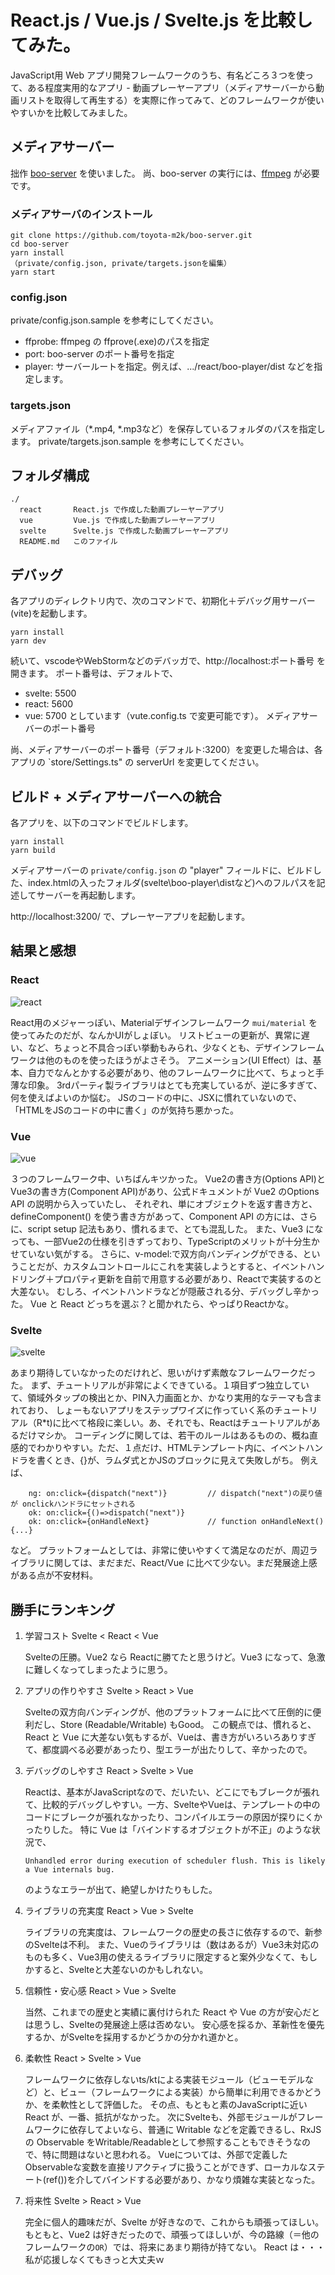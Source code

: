 # React.js / Vue.js / Svelte.js を比較してみた。

JavaScript用 Web アプリ開発フレームワークのうち、有名どころ３つを使って、ある程度実用的なアプリ - 動画プレーヤーアプリ（メディアサーバーから動画リストを取得して再生する）を実際に作ってみて、どのフレームワークが使いやすいかを比較してみました。

## メディアサーバー
拙作 [boo-server](https://github.com/toyota-m2k/boo-server) を使いました。
尚、boo-server の実行には、[ffmpeg](https://ffmpeg.org/) が必要です。

### メディアサーバのインストール
```
git clone https://github.com/toyota-m2k/boo-server.git
cd boo-server
yarn install
（private/config.json, private/targets.jsonを編集）
yarn start
```

### config.json
private/config.json.sample を参考にしてください。
- ffprobe: 
 ffmpeg の ffprove(.exe)のパスを指定
- port: boo-server のポート番号を指定
- player: サーバールートを指定。例えば、.../react/boo-player/dist などを指定します。

### targets.json
メディアファイル（*.mp4, *.mp3など）を保存しているフォルダのパスを指定します。
private/targets.json.sample を参考にしてください。

## フォルダ構成
```
./
  react       React.js で作成した動画プレーヤーアプリ
  vue         Vue.js で作成した動画プレーヤーアプリ
  svelte      Svelte.js で作成した動画プレーヤーアプリ
  README.md   このファイル
```

## デバッグ
各アプリのディレクトリ内で、次のコマンドで、初期化＋デバッグ用サーバー(vite)を起動します。
```
yarn install
yarn dev
```
続いて、vscodeやWebStormなどのデバッガで、http://localhost:ポート番号 を開きます。
ポート番号は、デフォルトで、
- svelte: 5500
- react: 5600
- vue: 5700
としています（vute.config.ts で変更可能です）。
メディアサーバーのポート番号

尚、メディアサーバーのポート番号（デフォルト:3200）を変更した場合は、各アプリの `store/Settings.ts" の serverUrl を変更してください。

## ビルド + メディアサーバーへの統合
各アプリを、以下のコマンドでビルドします。
```
yarn install
yarn build
```

メディアサーバーの `private/config.json` の "player" フィールドに、ビルドした、index.htmlの入ったフォルダ(svelte\boo-player\distなど)へのフルパスを記述してサーバーを再起動します。

http://localhost:3200/ で、プレーヤーアプリを起動します。

## 結果と感想

### React
![react](https://user-images.githubusercontent.com/11642381/183824740-4e762e0b-4ea1-421c-8dc0-51e5bd363b44.png)

React用のメジャーっぽい、Materialデザインフレームワーク `mui/material` を使ってみたのだが、なんかUIがしょぼい。
リストビューの更新が、異常に遅い、など、ちょっと不具合っぽい挙動もみられ、少なくとも、デザインフレームワークは他のものを使ったほうがよさそう。
アニメーション(UI Effect）は、基本、自力でなんとかする必要があり、他のフレームワークに比べて、ちょっと手薄な印象。
3rdパーティ製ライブラリはとても充実しているが、逆に多すぎて、何を使えばよいのか悩む。
JSのコードの中に、JSXに慣れていないので、「HTMLをJSのコードの中に書く」のが気持ち悪かった。

### Vue
![vue](https://user-images.githubusercontent.com/11642381/183862811-7b8d8300-a24d-498b-a6a5-c2d91fdcca86.png)

３つのフレームワーク中、いちばんキツかった。
Vue2の書き方(Options API)とVue3の書き方(Component API)があり、公式ドキュメントが Vue2 のOptions API の説明から入っていたし、
それぞれ、単にオブジェクトを返す書き方と、defineComponent() を使う書き方があって、Component API の方には、さらに、script setup 記法もあり、慣れるまで、とても混乱した。
また、Vue3 になっても、一部Vue2の仕様を引きずっており、TypeScriptのメリットが十分生かせていない気がする。
さらに、v-model:で双方向バンディングができる、ということだが、カスタムコントロールにこれを実装しようとすると、イベントハンドリング＋プロパティ更新を自前で用意する必要があり、Reactで実装するのと大差ない。
むしろ、イベントハンドラなどが隠蔽される分、デバッグし辛かった。
Vue と React どっちを選ぶ？と聞かれたら、やっぱりReactかな。

### Svelte
![svelte](https://user-images.githubusercontent.com/11642381/183824886-12060ec3-5767-4071-8718-a32f2ee71112.png)

あまり期待していなかったのだけれど、思いがけず素敵なフレームワークだった。
まず、チュートリアルが非常によくできている。１項目ずつ独立していて、領域外タップの検出とか、PIN入力画面とか、かなり実用的なテーマも含まれており、
しょーもないアプリをステップワイズに作っていく系のチュートリアル（R*t)に比べて格段に楽しい。あ、それでも、Reactはチュートリアルがあるだけマシか。
コーディングに関しては、若干のルールはあるものの、概ね直感的でわかりやすい。ただ、１点だけ、HTMLテンプレート内に、イベントハンドラを書くとき、{}が、ラムダ式とかJSのブロックに見えて失敗しがち。
例えば、
```
    ng: on:click={dispatch("next")}         // dispatch("next")の戻り値が onclickハンドラにセットされる
    ok: on:click={()=>dispatch("next")}
    ok: on:click={onHandleNext}             // function onHandleNext() {...}

```
など。
プラットフォームとしては、非常に使いやすくて満足なのだが、周辺ライブラリに関しては、まだまだ、React/Vue に比べて少ない。まだ発展途上感がある点が不安材料。


## 勝手にランキング

1. 学習コスト
   Svelte < React < Vue
   
   Svelteの圧勝。Vue2 なら Reactに勝てたと思うけど。Vue3 になって、急激に難しくなってしまったように思う。

2. アプリの作りやすさ
   Svelte > React > Vue
   
   Svelteの双方向バンディングが、他のプラットフォームに比べて圧倒的に便利だし、Store (Readable/Writable) もGood。
   この観点では、慣れると、React と Vue に大差ない気もするが、Vueは、書き方がいろいろありすぎて、都度調べる必要があったり、型エラーが出たりして、辛かったので。

3. デバッグのしやすさ
   React > Svelte > Vue
   
   Reactは、基本がJavaScriptなので、だいたい、どこにでもブレークが張れて、比較的デバッグしやすい。一方、SvelteやVueは、テンプレートの中のコードにブレークが張れなかったり、コンパイルエラーの原因が探りにくかったりした。
   特に Vue は「バインドするオブジェクトが不正」のような状況で、
   ```
   Unhandled error during execution of scheduler flush. This is likely a Vue internals bug.
   ```
   のようなエラーが出て、絶望しかけたりもした。

4. ライブラリの充実度
   React > Vue > Svelte
   
   ライブラリの充実度は、フレームワークの歴史の長さに依存するので、新参のSvelteは不利。
   また、Vueのライブラリは（数はあるが）Vue3未対応のものも多く、Vue3用の使えるライブラリに限定すると案外少なくて、もしかすると、Svelteと大差ないのかもしれない。

5. 信頼性・安心感
   React > Vue > Svelte
   
   当然、これまでの歴史と実績に裏付けられた React や Vue の方が安心だとは思うし、Svelteの発展途上感は否めない。
   安心感を採るか、革新性を優先するか、がSvelteを採用するかどうかの分かれ道かと。

6. 柔軟性
   React > Svelte > Vue
   
   フレームワークに依存しないts/ktによる実装モジュール（ビューモデルなど）と、ビュー（フレームワークによる実装）から簡単に利用できるかどうか、を柔軟性として評価した。
   その点、もともと素のJavaScriptに近い React が、一番、抵抗がなかった。
   次にSvelteも、外部モジュールがフレームワークに依存してよいなら、普通に Writable などを定義できるし、RxJS の Observable をWritable/Readableとして参照することもできそうなので、特に問題はないと思われる。
   Vueについては、外部で定義したObservableな変数を直接リアクティブに扱うことができず、ローカルなステート(ref())を介してバインドする必要があり、かなり煩雑な実装となった。

7. 将来性
    Svelte > React > Vue
    
    完全に個人的趣味だが、Svelte が好きなので、これからも頑張ってほしい。
    もともと、Vue2 は好きだったので、頑張ってほしいが、今の路線（＝他のフレームワークの`OR`）では、将来にあまり期待が持てない。
    React は・・・私が応援しなくてもきっと大丈夫ｗ

